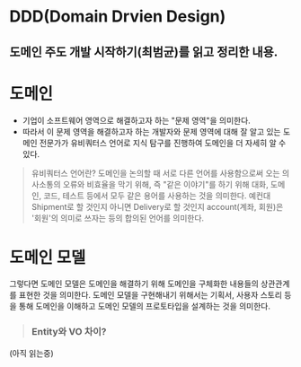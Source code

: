 # DDD(Domain Drvien Design)
## 도메인 주도 개발 시작하기(최범균)를 읽고 정리한 내용.

# 도메인
- 기업이 소프트웨어 영역으로 해결하고자 하는 "문제 영역"을 의미한다. 
- 따라서 이 문제 영역을 해결하고자 하는 개발자와 문제 영역에 대해 잘 알고 있는 도메인 전문가가 유비쿼터스 언어로 지식 탐구를 진행하여 도메인을 더 자세히 알 수 있다.

> 유비쿼터스 언어란? 
> 도메인을 논의할 때 서로 다른 언어를 사용함으로써 오는 의사소통의 오류와 비효율을 막기 위해, 즉 "같은 이야기"를 하기 위해 대화, 도메인, 코드, 테스트 등에서 모두 같은 용어를 사용하는 것을 의미한다. 예컨대 Shipment로 할 것인지 아니면 Delivery로 할 것인지 account(계좌, 회원)은 '회원'의 의미로 쓰자는 등의 합의된 언어를 의미한다.
# 도메인 모델

그렇다면 도메인 모델은 도메인을 해결하기 위해 도메인을 구체화한 내용들의 상관관계를 표현한 것을 의미한다. 도메인 모델을 구현해내기 위해서는 기획서, 사용자 스토리 등을 통해 도메인을 이해하고 도메인 모델의 프로토타입을 설계하는 것을 의미한다.

> ### Entity와 VO 차이?
> 


(아직 읽는중)